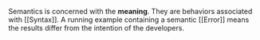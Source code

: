 Semantics is concerned with the **meaning**.
They are behaviors associated with [[Syntax]].
A running example containing a semantic [[Error]] means the results differ from the intention of the developers.
